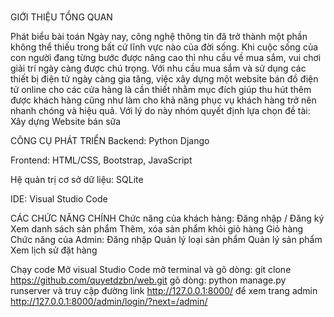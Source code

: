 # 

GIỚI THIỆU TỔNG QUAN

 Phát biểu bài toán
Ngày nay, công nghệ thông tin đã trở thành một phần không thể thiếu trong bất cứ lĩnh vực nào của đời sống. Khi cuộc sống của con người đang từng bước được nâng cao thì nhu cầu về mua sắm, vui chơi giải trí ngày càng được chú trọng. Với nhu cầu mua sắm và sử dụng các thiết bị điện tử ngày càng gia tăng, việc xây dựng một website bán đồ điện tử online cho các cửa hàng là cần thiết nhằm mục đích giúp thu hút thêm được khách hàng cũng như làm cho khả năng phục vụ khách hàng trở nên nhanh chóng và hiệu quả.
Với lý do này nhóm quyết định lựa chọn đề tài: Xây dựng Website bán sữa

CÔNG CỤ PHÁT TRIỂN
Backend: Python Django

Frontend: HTML/CSS, Bootstrap, JavaScript

Hệ quản trị cơ sở dữ liệu: SQLite

IDE: Visual Studio Code

CÁC CHỨC NĂNG CHÍNH
Chức năng của khách hàng:
Đăng nhập / Đăng ký
Xem danh sách sản phẩm
Thêm, xóa sản phẩm khỏi giỏ hàng
Giỏ hàng
Chức năng của Admin:
Đăng nhập
Quản lý loại sản phẩm
Quản lý sản phẩm
Xem lịch sử đặt hàng

Chạy code
Mở visual Studio Code 
mở terminal và gõ dòng: git clone https://github.com/quyetdzbn/web.git
gõ dòng:  python manage.py runserver và truy cập đường link http://127.0.0.1:8000/ để xem 
trang admin http://127.0.0.1:8000/admin/login/?next=/admin/


